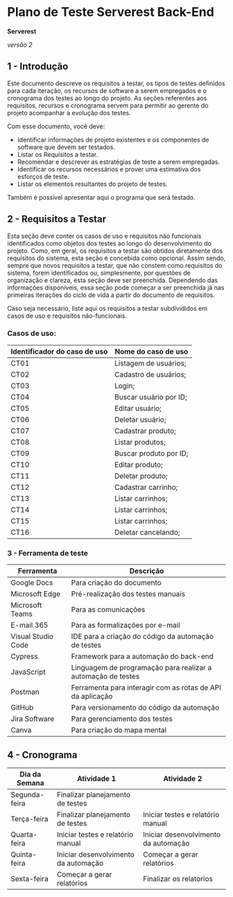 # Plano de Teste Serverest Back-End

**Serverest**

*versão 2*


## 1 - Introdução

Este documento descreve os requisitos a testar, os  tipos de testes definidos para cada iteração, os recursos de software a serem empregados e o cronograma dos testes ao longo do projeto. As seções referentes aos requisitos, recursos e cronograma servem para permitir ao gerente do projeto acompanhar a evolução dos testes.

Com esse documento, você deve:
- Identificar informações de projeto existentes e os componentes de software que devem ser testados.
- Listar os Requisitos a testar.
- Recomendar e descrever as estratégias de teste a serem empregadas.
- Identificar os recursos necessários e prover uma estimativa dos esforços de teste.
- Listar os elementos resultantes do projeto de testes.

Também é possível apresentar aqui o programa que será testado.

## 2 - Requisitos a Testar

Esta seção deve conter os casos de uso e requisitos não funcionais identificados como objetos dos testes ao longo do desenvolvimento do projeto.
Como, em geral, os requisitos a testar são obtidos diretamente dos requisitos do sistema, esta seção é concebida como opcional. Assim sendo, sempre que novos requisitos a testar, que não constem como requisitos do sistema, forem identificados ou, simplesmente, por questões de organização e clareza, esta seção deve ser preenchida.
Dependendo das informações disponíveis, essa seção pode começar a ser preenchida já nas primeiras iterações do ciclo de vida a partir do documento de requisitos.

Caso seja necessário, liste aqui os requisitos a testar subdivididos em casos de uso e requisitos não-funcionais.

### Casos de uso:

Identificador do caso de uso | Nome do caso de uso
-----------------------------|---------------------
 CT01                        |Listagem de usuários;
 CT02                        |Cadastro de usuários;
 CT03                        |Login;
 CT04                        |Buscar usuário por ID;
 CT05                        |Editar usuário;
 CT06                        |Deletar usuário;
 CT07                        |Cadastrar produto;
 CT08                        |Listar produtos;
 CT09                        |Buscar produto por ID;
 CT10                        |Editar produto;
 CT11                        |Deletar produto;
 CT12                        |Cadastrar carrinho;
 CT13                        |Listar carrinhos;
 CT14                        |Listar carrinhos;
 CT15                        |Listar carrinhos;
 CT16                        |Deletar cancelando;


### 3 - Ferramenta de teste

| Ferramenta           | Descrição                                               |
|----------------------|---------------------------------------------------------|
| Google Docs          | Para criação do documento                               |
| Microsoft Edge       | Pré-realização dos testes manuais                       |
| Microsoft Teams      | Para as comunicações                                    |
| E-mail 365           | Para as formalizações por e-mail                        |
| Visual Studio Code   | IDE para a criação do código da automação de testes     |
| Cypress              | Framework para a automação do back-end                  |
| JavaScript           | Linguagem de programação para realizar a automação de testes |
| Postman              | Ferramenta para interagir com as rotas de API da aplicação |
| GitHub               | Para versionamento do código da automação               |
| Jira Software        | Para gerenciamento dos testes                           |
| Canva                | Para criação do mapa mental                             |


## 4 - Cronograma
| Dia da Semana | Atividade 1                     | Atividade 2                     |
|---------------|-------------------------------|-------------------------------|
| Segunda-feira | Finalizar planejamento de testes       |                               |
| Terça-feira   | Finalizar planejamento de testes       | Iniciar testes e relatório manual       |
| Quarta-feira  | Iniciar testes e relatório manual       | Iniciar desenvolvimento da automação       |
| Quinta-feira  | Iniciar desenvolvimento da automação       | Começar a gerar relatórios       |
| Sexta-feira   | Começar a gerar relatórios       |     Finalizar os relatorios                          |
